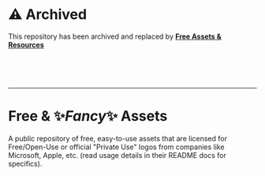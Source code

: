 # :warning: Archived

This repository has been archived and replaced by __[Free Assets & Resources](https://github.com/NewSpectrum/Free-Assets-and-Resources)__

<br /><br /><br />

---

# Free & :sparkles:*Fancy*:sparkles: Assets

A public repository of free, easy-to-use assets that are licensed for Free/Open-Use or official "Private Use" logos from companies like Microsoft, Apple, etc. (read usage details in their README docs for specifics).





